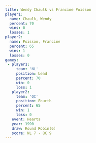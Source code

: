 ```yaml
---
title: Wendy Chaulk vs Francine Poisson
player1:                 
  name: Chaulk, Wendy    
  percent: 70            
  wins: 0                
  losses: 1              
player2:                 
  name: Poisson, Francine
  percent: 65            
  wins: 1                
  losses: 0              
games:
 - player1:        
     team: 'NL'    
     position: Lead
     percent: 70   
     win: 0        
     loss: 1       
   player2:          
     team: 'QC'      
     position: Fourth
     percent: 65     
     win: 1          
     loss: 0         
   event: Hearts       
   year: 1990          
   draw: Round Robin(6)
   score: NL 7 - QC 9  
---
```

